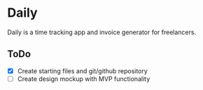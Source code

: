 # Daily

Daily is a time tracking app and invoice generator for freelancers.

## ToDo

- [x] Create starting files and git/github repository
- [ ] Create design mockup with MVP functionality

